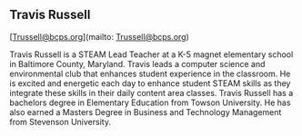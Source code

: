 ## Travis Russell

[Trussell@bcps.org](mailto: Trussell@bcps.org)

Travis Russell is a STEAM Lead Teacher at a K-5 magnet elementary school in Baltimore County, Maryland. Travis leads a computer science and environmental club that enhances student experience in the classroom. He is excited and energetic each day to enhance student STEAM skills as they integrate these skills in their daily content area classes. Travis Russell has a bachelors degree in Elementary Education from Towson University. He has also earned a Masters Degree in Business and Technology Management from Stevenson University.
